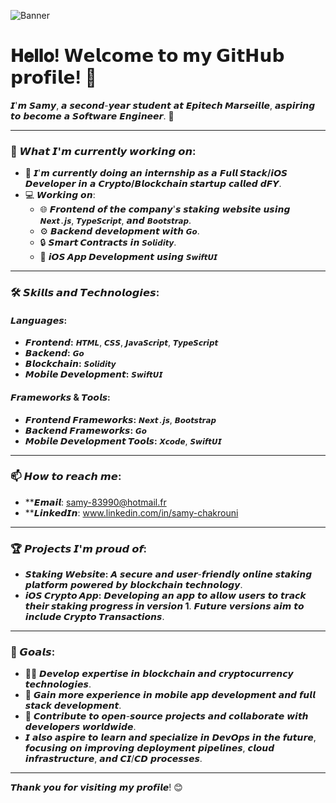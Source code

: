 ![Banner](https://ibb.co/X33CSc2)

# 𝐇𝐞𝐥𝐥𝐨! 𝗪𝗲𝗹𝗰𝗼𝗺𝗲 𝘁𝗼 𝗺𝘆 𝗚𝗶𝘁𝗛𝘂𝗯 𝗽𝗿𝗼𝗳𝗶𝗹𝗲! 👋
𝙄'𝙢 𝙎𝙖𝙢𝙮, 𝙖 𝙨𝙚𝙘𝙤𝙣𝙙-𝙮𝙚𝙖𝙧 𝙨𝙩𝙪𝙙𝙚𝙣𝙩 𝙖𝙩 **𝙀𝙥𝙞𝙩𝙚𝙘𝙝 𝙈𝙖𝙧𝙨𝙚𝙞𝙡𝙡𝙚**, 𝙖𝙨𝙥𝙞𝙧𝙞𝙣𝙜 𝙩𝙤 𝙗𝙚𝙘𝙤𝙢𝙚 𝙖 𝙎𝙤𝙛𝙩𝙬𝙖𝙧𝙚 𝙀𝙣𝙜𝙞𝙣𝙚𝙚𝙧. 🚀

---

### 🌱 𝙒𝙝𝙖𝙩 𝙄'𝙢 𝙘𝙪𝙧𝙧𝙚𝙣𝙩𝙡𝙮 𝙬𝙤𝙧𝙠𝙞𝙣𝙜 𝙤𝙣:
- 🔭 𝙄'𝙢 𝙘𝙪𝙧𝙧𝙚𝙣𝙩𝙡𝙮 𝙙𝙤𝙞𝙣𝙜 𝙖𝙣 𝙞𝙣𝙩𝙚𝙧𝙣𝙨𝙝𝙞𝙥 𝙖𝙨 𝙖 **𝙁𝙪𝙡𝙡 𝙎𝙩𝙖𝙘𝙠/𝙞𝙊𝙎 𝘿𝙚𝙫𝙚𝙡𝙤𝙥𝙚𝙧** 𝙞𝙣 𝙖 **𝘾𝙧𝙮𝙥𝙩𝙤/𝘽𝙡𝙤𝙘𝙠𝙘𝙝𝙖𝙞𝙣 𝙨𝙩𝙖𝙧𝙩𝙪𝙥** 𝙘𝙖𝙡𝙡𝙚𝙙 **𝙙𝙁𝙔**.
- 💻 𝙒𝙤𝙧𝙠𝙞𝙣𝙜 𝙤𝙣:
  - 🌐 **𝙁𝙧𝙤𝙣𝙩𝙚𝙣𝙙** 𝙤𝙛 𝙩𝙝𝙚 𝙘𝙤𝙢𝙥𝙖𝙣𝙮'𝙨 𝙨𝙩𝙖𝙠𝙞𝙣𝙜 𝙬𝙚𝙗𝙨𝙞𝙩𝙚 𝙪𝙨𝙞𝙣𝙜 `𝙉𝙚𝙭𝙩.𝙟𝙨`, `𝙏𝙮𝙥𝙚𝙎𝙘𝙧𝙞𝙥𝙩`, 𝙖𝙣𝙙 `𝘽𝙤𝙤𝙩𝙨𝙩𝙧𝙖𝙥`.
  - ⚙️ **𝘽𝙖𝙘𝙠𝙚𝙣𝙙** 𝙙𝙚𝙫𝙚𝙡𝙤𝙥𝙢𝙚𝙣𝙩 𝙬𝙞𝙩𝙝 `𝙂𝙤`.
  - 🔒 **𝙎𝙢𝙖𝙧𝙩 𝘾𝙤𝙣𝙩𝙧𝙖𝙘𝙩𝙨** 𝙞𝙣 `𝙎𝙤𝙡𝙞𝙙𝙞𝙩𝙮`.
  - 📱 **𝙞𝙊𝙎 𝘼𝙥𝙥 𝘿𝙚𝙫𝙚𝙡𝙤𝙥𝙢𝙚𝙣𝙩** 𝙪𝙨𝙞𝙣𝙜 `𝙎𝙬𝙞𝙛𝙩𝙐𝙄`

---

### 🛠️ 𝙎𝙠𝙞𝙡𝙡𝙨 𝙖𝙣𝙙 𝙏𝙚𝙘𝙝𝙣𝙤𝙡𝙤𝙜𝙞𝙚𝙨:
#### 𝙇𝙖𝙣𝙜𝙪𝙖𝙜𝙚𝙨:
- **𝙁𝙧𝙤𝙣𝙩𝙚𝙣𝙙:** `𝙃𝙏𝙈𝙇`, `𝘾𝙎𝙎`, `𝙅𝙖𝙫𝙖𝙎𝙘𝙧𝙞𝙥𝙩`, `𝙏𝙮𝙥𝙚𝙎𝙘𝙧𝙞𝙥𝙩`
- **𝘽𝙖𝙘𝙠𝙚𝙣𝙙:** `𝙂𝙤`
- **𝘽𝙡𝙤𝙘𝙠𝙘𝙝𝙖𝙞𝙣:** `𝙎𝙤𝙡𝙞𝙙𝙞𝙩𝙮`
- **𝙈𝙤𝙗𝙞𝙡𝙚 𝘿𝙚𝙫𝙚𝙡𝙤𝙥𝙢𝙚𝙣𝙩:** `𝙎𝙬𝙞𝙛𝙩𝙐𝙄`
#### 𝙁𝙧𝙖𝙢𝙚𝙬𝙤𝙧𝙠𝙨 & 𝙏𝙤𝙤𝙡𝙨:
- **𝙁𝙧𝙤𝙣𝙩𝙚𝙣𝙙 𝙁𝙧𝙖𝙢𝙚𝙬𝙤𝙧𝙠𝙨:** `𝙉𝙚𝙭𝙩.𝙟𝙨`, `𝘽𝙤𝙤𝙩𝙨𝙩𝙧𝙖𝙥`
- **𝘽𝙖𝙘𝙠𝙚𝙣𝙙 𝙁𝙧𝙖𝙢𝙚𝙬𝙤𝙧𝙠𝙨:** `𝙂𝙤`
- **𝙈𝙤𝙗𝙞𝙡𝙚 𝘿𝙚𝙫𝙚𝙡𝙤𝙥𝙢𝙚𝙣𝙩 𝙏𝙤𝙤𝙡𝙨:** `𝙓𝙘𝙤𝙙𝙚`, `𝙎𝙬𝙞𝙛𝙩𝙐𝙄`

---

### 📫 𝙃𝙤𝙬 𝙩𝙤 𝙧𝙚𝙖𝙘𝙝 𝙢𝙚:
- **𝙀𝙢𝙖𝙞𝙡: samy-83990@hotmail.fr
- **𝙇𝙞𝙣𝙠𝙚𝙙𝙄𝙣: www.linkedin.com/in/samy-chakrouni

---

### 🏆 𝙋𝙧𝙤𝙟𝙚𝙘𝙩𝙨 𝙄'𝙢 𝙥𝙧𝙤𝙪𝙙 𝙤𝙛:
- **𝙎𝙩𝙖𝙠𝙞𝙣𝙜 𝙒𝙚𝙗𝙨𝙞𝙩𝙚:** 𝘼 𝙨𝙚𝙘𝙪𝙧𝙚 𝙖𝙣𝙙 𝙪𝙨𝙚𝙧-𝙛𝙧𝙞𝙚𝙣𝙙𝙡𝙮 𝙤𝙣𝙡𝙞𝙣𝙚 𝙨𝙩𝙖𝙠𝙞𝙣𝙜 𝙥𝙡𝙖𝙩𝙛𝙤𝙧𝙢 𝙥𝙤𝙬𝙚𝙧𝙚𝙙 𝙗𝙮 𝙗𝙡𝙤𝙘𝙠𝙘𝙝𝙖𝙞𝙣 𝙩𝙚𝙘𝙝𝙣𝙤𝙡𝙤𝙜𝙮.
- **𝙞𝙊𝙎 𝘾𝙧𝙮𝙥𝙩𝙤 𝘼𝙥𝙥:** 𝘿𝙚𝙫𝙚𝙡𝙤𝙥𝙞𝙣𝙜 𝙖𝙣 𝙖𝙥𝙥 𝙩𝙤 𝙖𝙡𝙡𝙤𝙬 𝙪𝙨𝙚𝙧𝙨 𝙩𝙤 **𝙩𝙧𝙖𝙘𝙠 𝙩𝙝𝙚𝙞𝙧 𝙨𝙩𝙖𝙠𝙞𝙣𝙜 𝙥𝙧𝙤𝙜𝙧𝙚𝙨𝙨 𝙞𝙣 𝙫𝙚𝙧𝙨𝙞𝙤𝙣 1**. 𝙁𝙪𝙩𝙪𝙧𝙚 𝙫𝙚𝙧𝙨𝙞𝙤𝙣𝙨 𝙖𝙞𝙢 𝙩𝙤 𝙞𝙣𝙘𝙡𝙪𝙙𝙚 **𝘾𝙧𝙮𝙥𝙩𝙤 𝙏𝙧𝙖𝙣𝙨𝙖𝙘𝙩𝙞𝙤𝙣𝙨**.

---

### 🚀 𝙂𝙤𝙖𝙡𝙨:
- 🧑‍🎓 𝘿𝙚𝙫𝙚𝙡𝙤𝙥 𝙚𝙭𝙥𝙚𝙧𝙩𝙞𝙨𝙚 𝙞𝙣 𝙗𝙡𝙤𝙘𝙠𝙘𝙝𝙖𝙞𝙣 𝙖𝙣𝙙 𝙘𝙧𝙮𝙥𝙩𝙤𝙘𝙪𝙧𝙧𝙚𝙣𝙘𝙮 𝙩𝙚𝙘𝙝𝙣𝙤𝙡𝙤𝙜𝙞𝙚𝙨.
- 💼 𝙂𝙖𝙞𝙣 𝙢𝙤𝙧𝙚 𝙚𝙭𝙥𝙚𝙧𝙞𝙚𝙣𝙘𝙚 𝙞𝙣 𝙢𝙤𝙗𝙞𝙡𝙚 𝙖𝙥𝙥 𝙙𝙚𝙫𝙚𝙡𝙤𝙥𝙢𝙚𝙣𝙩 𝙖𝙣𝙙 𝙛𝙪𝙡𝙡 𝙨𝙩𝙖𝙘𝙠 𝙙𝙚𝙫𝙚𝙡𝙤𝙥𝙢𝙚𝙣𝙩.
- 🌟 𝘾𝙤𝙣𝙩𝙧𝙞𝙗𝙪𝙩𝙚 𝙩𝙤 𝙤𝙥𝙚𝙣-𝙨𝙤𝙪𝙧𝙘𝙚 𝙥𝙧𝙤𝙟𝙚𝙘𝙩𝙨 𝙖𝙣𝙙 𝙘𝙤𝙡𝙡𝙖𝙗𝙤𝙧𝙖𝙩𝙚 𝙬𝙞𝙩𝙝 𝙙𝙚𝙫𝙚𝙡𝙤𝙥𝙚𝙧𝙨 𝙬𝙤𝙧𝙡𝙙𝙬𝙞𝙙𝙚.
- 𝙄 𝙖𝙡𝙨𝙤 𝙖𝙨𝙥𝙞𝙧𝙚 𝙩𝙤 𝙡𝙚𝙖𝙧𝙣 𝙖𝙣𝙙 𝙨𝙥𝙚𝙘𝙞𝙖𝙡𝙞𝙯𝙚 𝙞𝙣 𝘿𝙚𝙫𝙊𝙥𝙨 𝙞𝙣 𝙩𝙝𝙚 𝙛𝙪𝙩𝙪𝙧𝙚, 𝙛𝙤𝙘𝙪𝙨𝙞𝙣𝙜 𝙤𝙣 𝙞𝙢𝙥𝙧𝙤𝙫𝙞𝙣𝙜 𝙙𝙚𝙥𝙡𝙤𝙮𝙢𝙚𝙣𝙩 𝙥𝙞𝙥𝙚𝙡𝙞𝙣𝙚𝙨, 𝙘𝙡𝙤𝙪𝙙 𝙞𝙣𝙛𝙧𝙖𝙨𝙩𝙧𝙪𝙘𝙩𝙪𝙧𝙚, 𝙖𝙣𝙙 𝘾𝙄/𝘾𝘿 𝙥𝙧𝙤𝙘𝙚𝙨𝙨𝙚𝙨.

---

𝙏𝙝𝙖𝙣𝙠 𝙮𝙤𝙪 𝙛𝙤𝙧 𝙫𝙞𝙨𝙞𝙩𝙞𝙣𝙜 𝙢𝙮 𝙥𝙧𝙤𝙛𝙞𝙡𝙚! 😊
